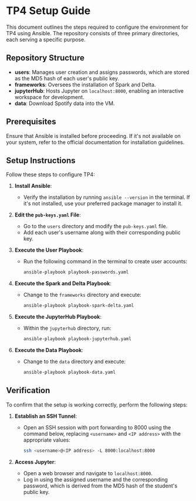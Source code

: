 # TP4 Setup Guide

This document outlines the steps required to configure the environment for TP4 using Ansible. The repository consists of three primary directories, each serving a specific purpose.

## Repository Structure

- **users**: Manages user creation and assigns passwords, which are stored as the MD5 hash of each user's public key.
- **frameworks**: Oversees the installation of Spark and Delta.
- **jupyterHub**: Hosts Jupyter on `localhost:8000`, enabling an interactive workspace for development.
- **data**: Download Spotify data into the VM.

## Prerequisites

Ensure that Ansible is installed before proceeding. If it's not available on your system, refer to the official documentation for installation guidelines.

## Setup Instructions

Follow these steps to configure TP4:

1. **Install Ansible**:
   - Verify the installation by running `ansible --version` in the terminal. If it's not installed, use your preferred package manager to install it.

2. **Edit the `pub-keys.yaml` File**:
   - Go to the `users` directory and modify the `pub-keys.yaml` file.
   - Add each user's username along with their corresponding public key.

3. **Execute the User Playbook**:
   - Run the following command in the terminal to create user accounts:
     ```bash
     ansible-playbook playbook-passwords.yaml
     ```

4. **Execute the Spark and Delta Playbook**:
   - Change to the `frameworks` directory and execute:
     ```bash
     ansible-playbook playbook-spark-delta.yaml
     ```

5. **Execute the JupyterHub Playbook**:
   - Within the `jupyterhub` directory, run:
     ```bash
     ansible-playbook playbook-jupyterhub.yaml
     ```

6. **Execute the Data Playbook**:
   - Change to the `data` directory and execute:
     ```bash
     ansible-playbook playbook-data.yaml
     ```

## Verification

To confirm that the setup is working correctly, perform the following steps:

1. **Establish an SSH Tunnel**:
   - Open an SSH session with port forwarding to 8000 using the command below, replacing `<username>` and `<IP address>` with the appropriate values:
     ```bash
     ssh <username>@<IP address> -L 8000:localhost:8000
     ```

2. **Access Jupyter**:
   - Open a web browser and navigate to `localhost:8000`.
   - Log in using the assigned username and the corresponding password, which is derived from the MD5 hash of the student's public key.